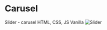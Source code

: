# Carusel
Slider - carusel HTML, CSS, JS Vanilla
![Slider](https://user-images.githubusercontent.com/118556086/225635049-e9e7bb2b-6f0e-4a86-a534-7027cd8f5d5b.png)
